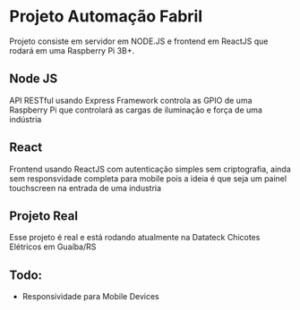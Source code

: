 # Projeto Automação Fabril

Projeto consiste em servidor em NODE.JS e frontend em ReactJS que rodará em uma Raspberry Pi 3B+. 

## Node JS

API RESTful usando Express Framework controla as GPIO de uma Raspberry Pi que controlará as cargas de iluminação e força de uma indústria

## React

Frontend usando ReactJS com autenticação simples sem criptografia, ainda sem responsvidade completa para mobile pois a ideia é que seja um painel touchscreen na entrada de uma industria

## Projeto Real

Esse projeto é real e está rodando atualmente na Datateck Chicotes Elétricos em Guaíba/RS

## Todo:

- Responsividade para Mobile Devices

